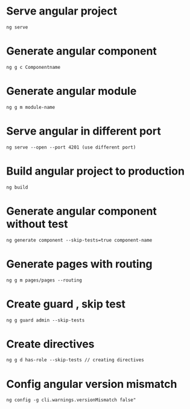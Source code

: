 # Serve angular project
```ng serve```
#  Generate angular component 
```ng g c Componentname```
# Generate angular module
```ng g m module-name```
# Serve angular in different port
```ng serve --open --port 4201 (use different port)```
# Build angular project to production 
```ng build```
# Generate angular component without test 
```ng generate component --skip-tests=true component-name```
# Generate pages with routing 
```ng g m pages/pages --routing```
# Create guard , skip test
```ng g guard admin --skip-tests```
# Create directives
```ng g d has-role --skip-tests // creating directives```
# Config angular version mismatch 
```ng config -g cli.warnings.versionMismatch false"```
